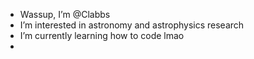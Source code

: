 -  Wassup, I’m @Clabbs
-  I’m interested in astronomy and astrophysics research
-  I’m currently learning how to code lmao
- 

<!---
Clabbs/Clabbs is a ✨ special ✨ repository because its `README.md` (this file) appears on your GitHub profile.
You can click the Preview link to take a look at your changes.
--->
